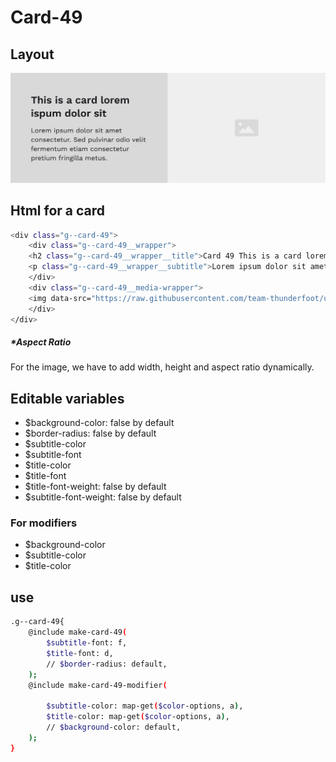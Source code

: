 # Card-49

## Layout

![alt text][card-49]

[card-49]: /src/img/global-components/card/card-49.png

## Html for a card

```sh
<div class="g--card-49">
    <div class="g--card-49__wrapper">
    <h2 class="g--card-49__wrapper__title">Card 49 This is a card lorem ispum dolor sit</h2>
    <p class="g--card-49__wrapper__subtitle">Lorem ipsum dolor sit amet consectetur. Sed pulvinar odio velit fermentum etiam consectetur pretium fringilla metus.</p>
    </div>
    <div class="g--card-49__media-wrapper">
    <img data-src="https://raw.githubusercontent.com/team-thunderfoot/ui/main/src/img/global-components/img-placeholder.jpg" src="/src/img/global-components/placeholder.jpg" alt="img alt" class="g--card-49__media-wrapper__media g--lazy-01 f--ar" width="1000" height="1000" style="aspect-ratio: 1000 / 1000">
    </div>
</div>
```

##### \*Aspect Ratio

For the image, we have to add width, height and aspect ratio dynamically.

## Editable variables

- $background-color: false by default
- $border-radius: false by default
- $subtitle-color
- $subtitle-font
- $title-color
- $title-font
- $title-font-weight: false by default
- $subtitle-font-weight: false by default

### For modifiers

- $background-color
- $subtitle-color
- $title-color

## use

```sh
.g--card-49{
    @include make-card-49(
        $subtitle-font: f,
        $title-font: d,
        // $border-radius: default,
    );
    @include make-card-49-modifier(
        
        $subtitle-color: map-get($color-options, a),
        $title-color: map-get($color-options, a),
        // $background-color: default,
    );
}
```
